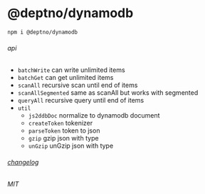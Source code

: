 # @deptno/dynamodb

```
npm i @deptno/dynamodb
```

###### api
- `batchWrite` can write unlimited items
- `batchGet` can get unlimited items
- `scanAll` recursive scan until end of items
- `scanAllSegmented` same as scanAll but works with segmented
- `queryAll` recursive query until end of items
- `util`
  - `js2ddbDoc` normalize to dynamodb document
  - `createToken` tokenizer
  - `parseToken` token to json
  - `gzip` gzip json with type
  - `unGzip` unGzip json with type

###### [changelog](CHANGELOG)

###### MIT
